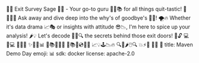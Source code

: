 🤖💼 Exit Survey Sage 🤖💼 - Your go-to guru 🧙‍♂️📚 for all things quit-tastic! 🚪🏃‍♀️💨 Ask away and dive deep into the why's of goodbye's 🤔👋! 🌪️🔥 Whether it's data drama 📈🎭 or insights with attitude 😎📉, I'm here to spice up your analysis! 🌶️💡 Let's decode 🕵️‍♂️🔍 the secrets behind those exit doors! 🚪🔓
💻
🤖💻
🌟✨💾
✨🤖💾📊
💼📚🔥📁💼
💼📚🔥💿📁💼
📈💡🕹️📉🔥
🔍🚪🌶️🖱️🔍
💥⚡🎯
🌟🎯
🎯
title: Maven Demo Day
emoji: 📊
sdk: docker
license: apache-2.0